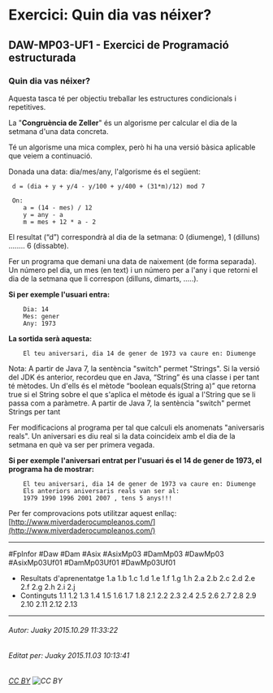 # Exercici: Quin dia vas néixer?
## DAW-MP03-UF1 - Exercici de Programació estructurada
### Quin dia vas néixer?

Aquesta tasca té per objectiu treballar les estructures condicionals i repetitives.

La "**Congruència de Zeller**" és un algorisme per calcular el dia de la setmana d'una data concreta.

Té un algorisme una mica complex, però hi ha una versió bàsica aplicable que veiem a continuació.

Donada una data: dia/mes/any, l'algorisme és el següent:

     d = (dia + y + y/4 - y/100 + y/400 + (31*m)/12) mod 7

     On:
		a = (14 - mes) / 12
		y = any - a
		m = mes + 12 * a - 2

El resultat (“d”) correspondrà al dia de la setmana: 0 (diumenge), 1 (dilluns) …..... 6 (dissabte).

Fer un programa que demani una data de naixement (de forma separada). Un número pel dia, un mes (en text) i un número per a l'any i que retorni el dia de la setmana que li correspon (dilluns, dimarts, .....).

**Si per exemple l'usuari entra:**

		Dia: 14
		Mes: gener
		Any: 1973
**La sortida serà aquesta:**

		El teu aniversari, dia 14 de gener de 1973 va caure en: Diumenge

Nota: A partir de Java 7, la sentència "switch" permet "Strings". Si la versió del JDK és anterior, recordeu que en Java, “String” és una classe i per tant té mètodes. 
Un d'ells és el mètode “boolean equals(String a)” que retorna true si el String sobre el que s'aplica el mètode és igual a l'String que se li passa com a paràmetre.
A partir de Java 7, la sentència "switch" permet Strings per tant  

Fer modificacions al programa per tal que calculi els anomenats "aniversaris reals".
Un aniversari es diu real si la data coincideix amb el dia de la setmana en què va ser per primera vegada.

**Si per exemple l'aniversari entrat per l'usuari és el 14 de gener de 1973, el programa ha de mostrar:**

		El teu aniversari, dia 14 de gener de 1973 va caure en: Diumenge
		Els anteriors aniversaris reals van ser al:
		1979 1990 1996 2001 2007 , tens 5 anys!!!

Per fer comprovacions pots utilitzar aquest enllaç: [http://www.miverdaderocumpleanos.com/](http://www.miverdaderocumpleanos.com/)

---

#FpInfor #Daw #Dam #Asix #AsixMp03 #DamMp03 #DawMp03 #AsixMp03Uf01 #DamMp03Uf01 #DawMp03Uf01

* Resultats d'aprenentatge 1.a 1.b 1.c 1.d 1.e 1.f 1.g 1.h 2.a 2.b 2.c 2.d 2.e 2.f 2.g 2.h 2.i 2.j
* Continguts 1.1  1.2  1.3  1.4  1.5  1.6  1.7  1.8  2.1  2.2  2.3  2.4  2.5  2.6 2.7 2.8 2.9 2.10 2.11 2.12 2.13
---

###### Autor: Juaky 2015.10.29 11:33:22
###### Editat per: Juaky 2015.11.03 10:13:41
###### [CC BY](https://creativecommons.org/licenses/by/4.0/) ![CC BY](https://licensebuttons.net/l/by/3.0/80x15.png)
